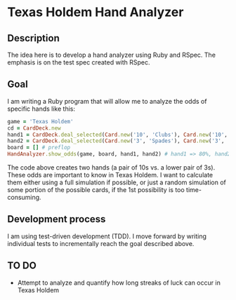 # Texas Holdem Hand Analyzer

## Description
The idea here is to develop a hand analyzer using Ruby and RSpec. The emphasis is on the test spec created with RSpec.

## Goal
I am writing a Ruby program that will allow me to analyze the odds of specific hands like this:

```ruby
game = 'Texas Holdem'
cd = CardDeck.new
hand1 = CardDeck.deal_selected(Card.new('10', 'Clubs'), Card.new('10', 'Diamonds'))
hand2 = CardDeck.deal_selected(Card.new('3', 'Spades'), Card.new('3', 'Hearts'))
board = [] # preflop
HandAnalyzer.show_odds(game, board, hand1, hand2) # hand1 => 80%, hand2 => 20%
```

The code above creates two hands (a pair of 10s vs. a lower pair of 3s). These odds are important to know in Texas Holdem. I want to calculate them either using a full simulation if possible, or just a random simulation of some portion of the possible cards, if the 1st possibility is too time-consuming.

## Development process
I am using test-driven development (TDD). I move forward by writing individual tests to incrementally reach the goal described above.

## TO DO
- Attempt to analyze and quantify how long streaks of luck can occur in Texas Holdem
